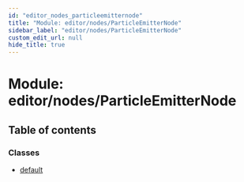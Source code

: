 ```yaml
---
id: "editor_nodes_particleemitternode"
title: "Module: editor/nodes/ParticleEmitterNode"
sidebar_label: "editor/nodes/ParticleEmitterNode"
custom_edit_url: null
hide_title: true
---
```


# Module: editor/nodes/ParticleEmitterNode

## Table of contents

### Classes

- [default](../classes/editor_nodes_particleemitternode.default.md)
